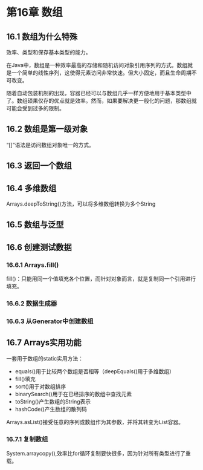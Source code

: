 # 第16章 数组 #

## 16.1 数组为什么特殊 ##

效率、类型和保存基本类型的能力。

在Java中，数组是一种效率最高的存储和随机访问对象引用序列的方式。数组就是一个简单的线性序列，这使得元素访问非常快速。但大小固定，而且生命周期不可改变。

随着自动包装机制的出现，容器已经可以与数组几乎一样方便地用于基本类型中了。数组硕果仅存的优点就是效率。然而，如果要解决更一般化的问题，那数组就可能会受到过多的限制。

## 16.2 数组是第一级对象 ##

“[]”语法是访问数组对象唯一的方式。

## 16.3 返回一个数组 ##

## 16.4 多维数组 ##

Arrays.deepToString()方法，可以将多维数组转换为多个String

## 16.5 数组与泛型 ##

## 16.6 创建测试数据 ##

### 16.6.1 Arrays.fill() ###

fill()：只能用同一个值填充各个位置，而针对对象而言，就是复制同一个引用进行填充。

### 16.6.2 数据生成器 ###


### 16.6.3 从Generator中创建数组 ###


## 16.7 Arrays实用功能 ##

一套用于数组的static实用方法：

* equals()用于比较两个数组是否相等（deepEquals()用于多维数组）
* fill()填充
* sort()用于对数组排序
* binarySearch()用于在已经排序的数组中查找元素
* toString()产生数组的String表示
* hashCode()产生数组的散列码

Arrays.asList()接受任意的序列或数组作为其参数，并将其转变为List容器。

### 16.7.1 复制数组 ###

System.arraycopy(),效率比for循环复制要快很多，因为针对所有类型进行了重载。


